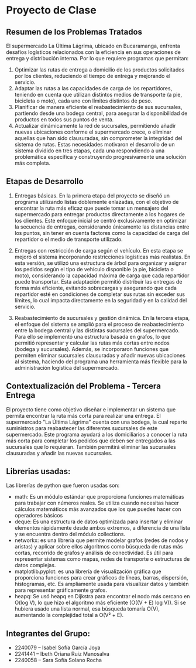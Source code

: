 # Proyecto de Clase

## Resumen de los Problemas Tratados
El supermercado La Última Lágrima, ubicado en Bucaramanga, enfrenta desafíos logísticos relacionados con la eficiencia en sus operaciones de entrega y distribución interna. Por lo que requiere programas que permitan: 
1.	Optimizar las rutas de entrega a domicilio de los productos solicitados por los clientes, reduciendo el tiempo de entrega y mejorando el servicio.
2.	Adaptar las rutas a las capacidades de carga de los repartidores, teniendo en cuenta que utilizan distintos medios de transporte (a pie, bicicleta o moto), cada uno con límites distintos de peso.
3.	Planificar de manera eficiente el reabastecimiento de sus sucursales, partiendo desde una bodega central, para asegurar la disponibilidad de productos en todos sus puntos de venta.
4.	Actualizar dinámicamente la red de sucursales, permitiendo añadir nuevas ubicaciones conforme el supermercado crece, o eliminar aquellas que han sido clausuradas, sin comprometer la integridad del sistema de rutas.
Estas necesidades motivaron el desarrollo de un sistema dividido en tres etapas, cada una respondiendo a una problemática específica y construyendo progresivamente una solución más completa.

## Etapas de Desarrollo
1. Entregas básicas.
En la primera etapa del proyecto se diseñó un programa utilizando listas doblemente enlazadas, con el objetivo de encontrar la ruta más eficaz que puede tomar un mensajero del supermercado para entregar productos directamente a los hogares de los clientes. Este enfoque inicial se centró exclusivamente en optimizar la secuencia de entregas, considerando únicamente las distancias entre los puntos, sin tener en cuenta factores como la capacidad de carga del repartidor o el medio de transporte utilizado.

2. Entregas con restricción de carga según el vehículo.
En esta etapa se mejoró el sistema incorporando restricciones logísticas más realistas. En esta versión, se utilizó una estructura de árbol para organizar y asignar los pedidos según el tipo de vehículo disponible (a pie, bicicleta o moto), considerando la capacidad máxima de carga que cada repartidor puede transportar. Esta adaptación permitió distribuir las entregas de forma más eficiente, evitando sobrecargas y asegurando que cada repartidor esté en condiciones de completar sus rutas sin exceder sus límites, lo cual impacta directamente en la seguridad y en la calidad del servicio.

3. Reabastecimiento de sucursales y gestión dinámica.
En la tercera etapa, el enfoque del sistema se amplió para el proceso de reabastecimiento entre la bodega central y las distintas sucursales del supermercado. Para ello se implementó una estructura basada en grafos, lo que permitió representar y calcular las rutas más cortas entre nodos (bodega y sucursales). Además, se incorporaron funciones que permiten eliminar sucursales clausuradas y añadir nuevas ubicaciones al sistema, haciendo del programa una herramienta más flexible para la administración logística del supermercado.

## Contextualización del Problema - Tercera Entrega
El proyecto tiene como objetivo diseñar e implementar un sistema que permita encontrar la ruta más corta para realizar una entrega. El supermercado "La Última Lágrima" cuenta con una bodega, la cual reparte suministros para reabastecer las diferentes sucursales de este supermercado.
Este programa ayudará a los domiciliarios a conocer la ruta más corta para completar los pedidos que deben ser entregados a las sucursales que lo requieran. También permitirá eliminar las sucursales clausuradas y añadir las nuevas sucursales.

## Librerias usadas:
Las librerías de python que fueron usadas son:

- math: Es un módulo estándar que proporciona funciones matemáticas para trabajar con números reales. Se utiliza cuando necesitas hacer cálculos matemáticos más avanzados que los que puedes hacer con operadores básicos
- deque: Es una estructura de datos optimizada para insertar y eliminar elementos rápidamente desde ambos extremos, a diferencia de una lista y se encuentra dentro del módulo collections.
- networkx: es una librería que permite modelar grafos (redes de nodos y aristas) y aplicar sobre ellos algoritmos como búsqueda de rutas más cortas, recorrido de grafos y análisis de conectividad. Es útil para representar sistemas como mapas, redes de transporte o estructuras de datos complejas.
- matplotlib.pyplot: es una librería de visualización gráfica que proporciona funciones para crear gráficos de líneas, barras, dispersión, histogramas, etc. Es ampliamente usada para visualizar datos y también para representar gráficamente grafos.
- heapq: Se usó heapq en Dijkstra para encontrar el nodo más cercano en O(log V), lo que hizo el algoritmo más eficiente (O((V + E) log V)). Si se hubiera usado una lista normal, esa búsqueda tomaría O(V), aumentando la complejidad total a O(V² + E).

## Integrantes del Grupo:
- 2240079 – Isabel Sofía García Joya 
- 2241441 – Ibeth Oriana Ruiz Manosalva
- 2240058 – Sara Sofía Solano Rocha
